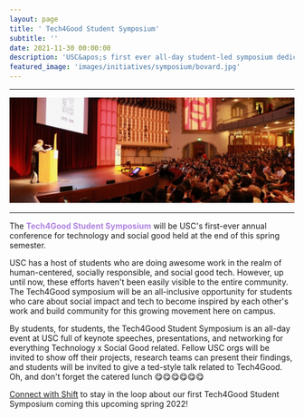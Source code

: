 ```yaml
---
layout: page
title: ' Tech4Good Student Symposium'
subtitle: ''
date: 2021-11-30 00:00:00
description: 'USC&apos;s first ever all-day student-led symposium dedicated to showcasing USC students&apos; ideas, research, and projects at the intersection of tech and social good.'
featured_image: 'images/initiatives/symposium/bovard.jpg'
---
```

----

![Picc](/images/initiatives/symposium/bovard-interior.png)

---
The <b style="color:#B082E0">Tech4Good Student Symposium</b> will be USC's first-ever annual conference for technology and social good held at the end of this spring semester.

USC has a host of students who are doing awesome work in the realm of human-centered, socially responsible, and social good tech. However, up until now, these efforts haven't been easily visible to the entire community. The Tech4Good symposium will be an all-inclusive opportunity for students who care about social impact and tech to become inspired by each other's work and build community for this growing movement here on campus.

By students, for students, the Tech4Good Student Symposium is an all-day event at USC full of keynote speeches, presentations, and networking for everything Technology x Social Good related. Fellow USC orgs will be invited to show off their projects, research teams can present their findings, and students will be invited to give a ted-style talk related to Tech4Good. Oh, and don't forget the catered lunch 😋😋😋😋😋😋

[Connect with Shift](/contact) to stay in the loop about our first Tech4Good Student Symposium coming this upcoming spring 2022!